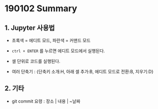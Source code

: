 # 190102 Summary

## 1. Jupyter  사용법

* 초록색 = 에디트 모드, 파란색 = 커맨드 모드

* `ctrl + ENTER` 를 누르면 에디트 모드에서 실행된다.

* 셀 단위로 코드를 실행된다.

* 여러 단축기 : {단축키 소개:H,  아래 셀 추가:B, 에디트 모드로 전환:B, 지우기:D}

## 2. 기타

* git commit 요령 : 장소 | 내용 | ~날짜
